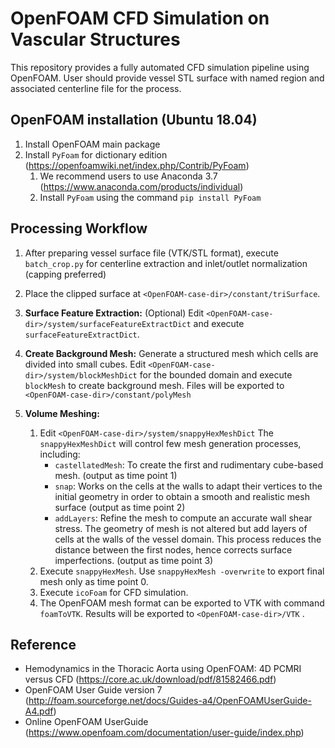 # OpenFOAM CFD Simulation on Vascular Structures

This repository provides a fully automated CFD simulation pipeline using OpenFOAM. User should provide vessel STL surface with named region and associated centerline file for the process.

## OpenFOAM installation  (Ubuntu 18.04)
1. Install OpenFOAM main package
2. Install `PyFoam` for dictionary edition (https://openfoamwiki.net/index.php/Contrib/PyFoam)
	1. We recommend users to use Anaconda 3.7 (https://www.anaconda.com/products/individual)
	2. Install `PyFoam` using the command `pip install PyFoam`

## Processing Workflow
1. After preparing vessel surface file (VTK/STL format), execute `batch_crop.py` for centerline extraction and inlet/outlet normalization (capping preferred)
2. Place the clipped surface at `<OpenFOAM-case-dir>/constant/triSurface`.
3. **Surface Feature Extraction:** (Optional) Edit `<OpenFOAM-case-dir>/system/surfaceFeatureExtractDict` and execute `surfaceFeatureExtractDict`.

4. **Create Background Mesh:** Generate a structured mesh which cells are divided into small cubes. Edit `<OpenFOAM-case-dir>/system/blockMeshDict` for the bounded domain and execute `blockMesh` to create background mesh. Files will be exported to `<OpenFOAM-case-dir>/constant/polyMesh`
5. **Volume Meshing:** 
	1. Edit `<OpenFOAM-case-dir>/system/snappyHexMeshDict` 
		The `snappyHexMeshDict` will control few mesh generation processes, including:
		- `castellatedMesh`: To create the first and rudimentary cube-based mesh. (output as time point 1)
		- `snap`: Works on the cells at the walls to adapt their vertices to the initial geometry in order to obtain a smooth and realistic mesh surface (output as time point 2)
		- `addLayers`: Refine the mesh to compute an accurate wall shear stress. The geometry of mesh is not altered but add layers of cells at the walls of the vessel domain. This process reduces the distance between the first nodes, hence corrects surface imperfections. (output as time point 3)
	2. Execute `snappyHexMesh`. Use `snappyHexMesh -overwrite` to export final mesh only as time point 0.
	3. Execute `icoFoam` for CFD simulation.
	3. The OpenFOAM mesh format can be exported to VTK with command `foamToVTK`. Results will be exported to `<OpenFOAM-case-dir>/VTK` .

## Reference
- Hemodynamics in the Thoracic Aorta using OpenFOAM: 4D PCMRI versus CFD (https://core.ac.uk/download/pdf/81582466.pdf)
- OpenFOAM User Guide version 7 (http://foam.sourceforge.net/docs/Guides-a4/OpenFOAMUserGuide-A4.pdf)
- Online OpenFOAM UserGuide (https://www.openfoam.com/documentation/user-guide/index.php)
